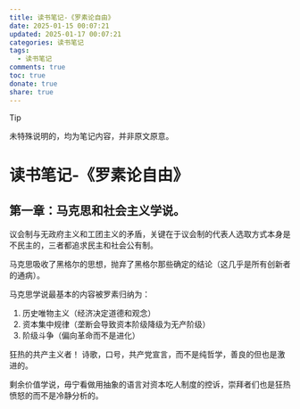 ```yaml
---
title: 读书笔记-《罗素论自由》
date: 2025-01-15 00:07:21
updated: 2025-01-17 00:07:21
categories: 读书笔记
tags:
  - 读书笔记
comments: true
toc: true
donate: true
share: true
---
```


> [!TIP]
> 未特殊说明的，均为笔记内容，并非原文原意。

# 读书笔记-《罗素论自由》

## 第一章：马克思和社会主义学说。

议会制与无政府主义和工团主义的矛盾，关键在于议会制的代表人选取方式本身是不民主的，三者都追求民主和社会公有制。

马克思吸收了黑格尔的思想，抛弃了黑格尔那些确定的结论（这几乎是所有创新者的通病）。

马克思学说最基本的内容被罗素归纳为：

1. 历史唯物主义（经济决定道德和观念）
2. 资本集中规律（垄断会导致资本阶级降级为无产阶级）
3. 阶级斗争（偏向革命而不是进化）

狂热的共产主义者！
诗歌，口号，共产党宣言，而不是纯哲学，善良的但也是激进的。

剩余价值学说，毋宁看做用抽象的语言对资本吃人制度的控诉，崇拜者们也是狂热愤怒的而不是冷静分析的。
